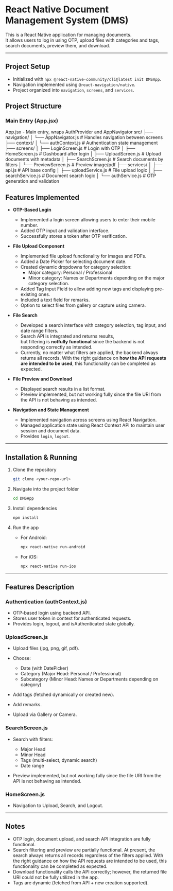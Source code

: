 # React Native Document Management System (DMS)

This is a React Native application for managing documents.  
It allows users to log in using OTP, upload files with categories and tags, search documents, preview them, and download.

---
## Project Setup
- Initialized with `npx @react-native-community/cli@latest init DMSApp`.
- Navigation implemented using `@react-navigation/native`.
- Project organized into `navigation`, `screens`, and `services`.

## Project Structure
### Main Entry (App.jsx)
App.jsx - Main entry, wraps AuthProvider and AppNavigator
src/
├── navigation/
│ └── AppNavigator.js # Handles navigation between screens
├── context/
│ └── authContext.js # Authentication state management
├── screens/
│ ├── LoginScreen.js # Login with OTP
│ ├── HomeScreen.js # Dashboard after login
│ ├── UploadScreen.js # Upload documents with metadata
│ ├── SearchScreen.js # Search documents by filters
│ └── PreviewScreen.js # Preview image/pdf
├── services/
│ ├── api.js # API base config
│ ├── uploadService.js # File upload logic
│ ├── searchService.js # Document search logic
│ └── authService.js # OTP generation and validation

## Features Implemented

- **OTP-Based Login**  
  - Implemented a login screen allowing users to enter their mobile number.  
  - Added OTP input and validation interface.  
  - Successfully stores a token after OTP verification.

- **File Upload Component**  
  - Implemented file upload functionality for images and PDFs.  
  - Added a Date Picker for selecting document date.  
  - Created dynamic dropdowns for category selection:  
    - Major category: Personal / Professional  
    - Minor category: Names or Departments depending on the major category selection.  
  - Added Tag Input Field to allow adding new tags and displaying pre-existing ones.  
  - Included a text field for remarks.  
  - Option to select files from gallery or capture using camera.

- **File Search**  
  - Developed a search interface with category selection, tag input, and date range filters.  
  - Search API is integrated and returns results,  
  but filtering is **notfully functional** since the backend is not responding correctly as intended.
  - Currently, no matter what filters are applied, the backend always returns all records. With the right guidance on **how the API requests are intended to be used**, this functionality can be completed as expected.

- **File Preview and Download**  
  - Displayed search results in a list format. 
  - Preview implemented, but not working fully since the file URI from the API is not behaving as intended.

- **Navigation and State Management**  
  - Implemented navigation across screens using React Navigation.  
  - Managed application state using React Context API to maintain user session and document data.
  - Provides `login`, `logout`.

---

## Installation & Running

1. Clone the repository

   ```bash
   git clone <your-repo-url>
   ```

2. Navigate into the project folder

   ```bash
   cd DMSApp
   ```

3. Install dependencies

   ```bash
   npm install
   ```

4. Run the app

   * For Android:

     ```bash
     npx react-native run-android
     ```

   * For iOS:

     ```bash
     npx react-native run-ios
     ```

---

## Features Description

### Authentication (authContext.js)

* OTP-based login using backend API.
* Stores user token in context for authenticated requests.
* Provides login, logout, and isAuthenticated state globally.

### UploadScreen.js

* Upload files (jpg, png, gif, pdf).
* Choose:

  * Date (with DatePicker)
  * Category (Major Head: Personal / Professional)
  * Subcategory (Minor Head: Names or Departments depending on category)
* Add tags (fetched dynamically or created new).
* Add remarks.
* Upload via Gallery or Camera.

### SearchScreen.js

* Search with filters:

  * Major Head
  * Minor Head
  * Tags (multi-select, dynamic search)
  * Date range
* Preview implemented, but not working fully since the file URI from the API is not behaving as intended.

### HomeScreen.js
* Navigation to Upload, Search, and Logout.

---

## Notes

- OTP login, document upload, and search API integration are fully functional.
- Search filtering and preview are partially functional. At present, the search always returns all records regardless of the filters applied. With the right guidance on how the API requests are intended to be used, this functionality can be completed as expected.
- Download functionality calls the API correctly; however, the returned file URI could not be fully utilized in the app.
- Tags are dynamic (fetched from API + new creation supported).